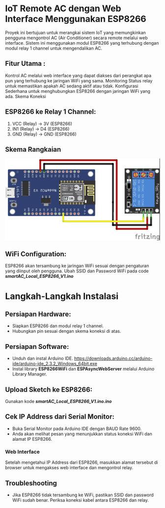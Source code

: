 # IoT Remote AC dengan Web Interface Menggunakan ESP8266
Proyek ini bertujuan untuk merangkai sistem IoT yang memungkinkan pengguna mengontrol AC (Air Conditioner) secara remote melalui web interface. Sistem ini menggunakan modul ESP8266 yang terhubung dengan modul relay 1 channel untuk mengendalikan AC.

## Fitur Utama :
Kontrol AC melalui web interface yang dapat diakses dari perangkat apa pun yang terhubung ke jaringan WiFi yang sama.
Monitoring Status relay untuk memastikan apakah AC sedang aktif atau tidak.
Konfigurasi Sederhana untuk menghubungkan ESP8266 dengan jaringan WiFi yang ada.
Skema Koneksi

## ESP8266 ke Relay 1 Channel:
1. VCC (Relay) → 3V (ESP8266)
2. IN1 (Relay) → D4 (ESP8266)
3. GND (Relay) → GND (ESP8266)

## Skema Rangkaian
![Skema](https://raw.githubusercontent.com/sagasitas-indonesia/iot-smart-ac/main/Skema%20Rangkaian.jpg)
   
## WiFi Configuration:
ESP8266 akan tersambung ke jaringan WiFi sesuai dengan pengaturan yang diinput oleh pengguna.
Ubah SSID dan Password WiFi pada code <b><i>smartAC_Local_ESP8266_V1.ino</i></b>

# Langkah-Langkah Instalasi
## Persiapan Hardware:
- Siapkan ESP8266 dan modul relay 1 channel.
- Hubungkan pin sesuai dengan skema koneksi di atas.

## Persiapan Software:
- Unduh dan instal Arduino IDE. <a>https://downloads.arduino.cc/arduino-ide/arduino-ide_2.3.2_Windows_64bit.exe</a>
- Instal library <b>ESP8266WiFi</b> dan <b>ESPAsyncWebServer</b> melalui Arduino Library Manager.

## Upload Sketch ke ESP8266:
Gunakan kode <b><i>smartAC_Local_ESP8266_V1.ino.ino</i></b>

## Cek IP Address dari Serial Monitor:
- Buka Serial Monitor pada Arduino IDE dengan BAUD Rate 9600.
- Anda akan melihat pesan yang menunjukkan status koneksi WiFi dan alamat IP ESP8266.
### Web Interface
Setelah mengetahui IP Address dari ESP8266, masukkan alamat tersebut di browser untuk mengakses web interface dan mengontrol relay.

## Troubleshooting
- Jika ESP8266 tidak tersambung ke WiFi, pastikan SSID dan password WiFi sudah benar.
Periksa koneksi kabel antara ESP8266 dan relay.
